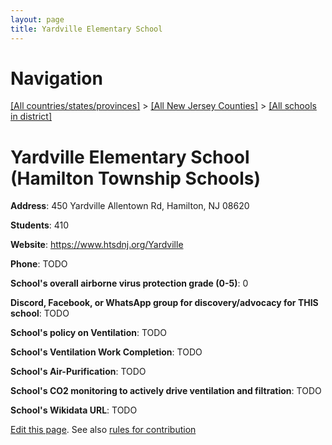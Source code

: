 ```yaml
---
layout: page
title: Yardville Elementary School
---
```

# Navigation

[[All countries/states/provinces]](../../..) > [[All New Jersey Counties]](../..) > [[All schools in district]](..)

# Yardville Elementary School (Hamilton Township Schools)

**Address**: 450 Yardville Allentown Rd, Hamilton, NJ 08620

**Students**: 410

**Website**: https://www.htsdnj.org/Yardville

**Phone**: TODO

**School's overall airborne virus protection grade (0-5)**: 0

**Discord, Facebook, or WhatsApp group for discovery/advocacy for THIS school**: TODO

**School's policy on Ventilation**: TODO

**School's Ventilation Work Completion**: TODO

**School's Air-Purification**: TODO

**School's CO2 monitoring to actively drive ventilation and filtration**: TODO

**School's Wikidata URL**: TODO


[Edit this page](https://github.com/ventilate-schools/NJ/edit/main/./Hamilton_Township_Schools/Yardville_Elementary_School.md). See also [rules for contribution](../../../contribution-rules/)
